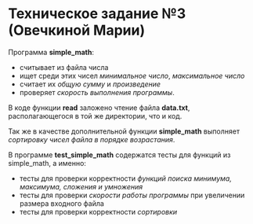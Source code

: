# Техническое задание №3 (Овечкиной Марии)
Программа **simple_math**:
+ считывает из файла числа
+ ищет среди этих чисел _минимальное число_, _максимальное число_
+ считает их _общую сумму_ и _произведение_
+ проверяет _скорость выполнения программы_.

В коде функции **read** заложено чтение файла **data.txt**, располагающегося в той же директории, что и код.

Так же в качестве дополнительной функции **simple_math** выполняет _сортировку чисел файла в порядке возрастания_.

В программе **test_simple_math** содержатся тесты для функций из simple_math, а именно:
+ тесты для проверки корректности _функций поиска минимума, максимума, сложения и умножения_
+ тесты для проверки _скорости работы программы_ при увеличении размера входного файла
+ тесты для проверки корректности _сортировки_
